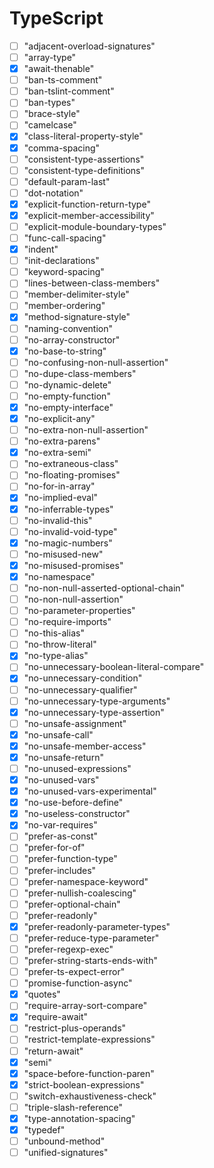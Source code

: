 # TypeScript

- [ ] "adjacent-overload-signatures"
- [ ] "array-type"
- [X] "await-thenable"
- [ ] "ban-ts-comment"
- [ ] "ban-tslint-comment"
- [ ] "ban-types"
- [ ] "brace-style"
- [ ] "camelcase"
- [X] "class-literal-property-style"
- [X] "comma-spacing"
- [ ] "consistent-type-assertions"
- [ ] "consistent-type-definitions"
- [ ] "default-param-last"
- [ ] "dot-notation"
- [X] "explicit-function-return-type"
- [X] "explicit-member-accessibility"
- [ ] "explicit-module-boundary-types"
- [ ] "func-call-spacing"
- [X] "indent"
- [ ] "init-declarations"
- [ ] "keyword-spacing"
- [ ] "lines-between-class-members"
- [ ] "member-delimiter-style"
- [ ] "member-ordering"
- [X] "method-signature-style"
- [ ] "naming-convention"
- [ ] "no-array-constructor"
- [X] "no-base-to-string"
- [ ] "no-confusing-non-null-assertion"
- [ ] "no-dupe-class-members"
- [ ] "no-dynamic-delete"
- [ ] "no-empty-function"
- [X] "no-empty-interface"
- [X] "no-explicit-any"
- [ ] "no-extra-non-null-assertion"
- [ ] "no-extra-parens"
- [X] "no-extra-semi"
- [ ] "no-extraneous-class"
- [ ] "no-floating-promises"
- [ ] "no-for-in-array"
- [X] "no-implied-eval"
- [X] "no-inferrable-types"
- [ ] "no-invalid-this"
- [ ] "no-invalid-void-type"
- [X] "no-magic-numbers"
- [ ] "no-misused-new"
- [X] "no-misused-promises"
- [X] "no-namespace"
- [ ] "no-non-null-asserted-optional-chain"
- [ ] "no-non-null-assertion"
- [ ] "no-parameter-properties"
- [ ] "no-require-imports"
- [ ] "no-this-alias"
- [ ] "no-throw-literal"
- [X] "no-type-alias"
- [ ] "no-unnecessary-boolean-literal-compare"
- [X] "no-unnecessary-condition"
- [ ] "no-unnecessary-qualifier"
- [ ] "no-unnecessary-type-arguments"
- [X] "no-unnecessary-type-assertion"
- [ ] "no-unsafe-assignment"
- [X] "no-unsafe-call"
- [X] "no-unsafe-member-access"
- [X] "no-unsafe-return"
- [ ] "no-unused-expressions"
- [X] "no-unused-vars"
- [X] "no-unused-vars-experimental"
- [X] "no-use-before-define"
- [X] "no-useless-constructor"
- [X] "no-var-requires"
- [ ] "prefer-as-const"
- [ ] "prefer-for-of"
- [ ] "prefer-function-type"
- [ ] "prefer-includes"
- [ ] "prefer-namespace-keyword"
- [ ] "prefer-nullish-coalescing"
- [ ] "prefer-optional-chain"
- [ ] "prefer-readonly"
- [X] "prefer-readonly-parameter-types"
- [ ] "prefer-reduce-type-parameter"
- [ ] "prefer-regexp-exec"
- [ ] "prefer-string-starts-ends-with"
- [ ] "prefer-ts-expect-error"
- [ ] "promise-function-async"
- [X] "quotes"
- [ ] "require-array-sort-compare"
- [X] "require-await"
- [ ] "restrict-plus-operands"
- [ ] "restrict-template-expressions"
- [ ] "return-await"
- [X] "semi"
- [X] "space-before-function-paren"
- [X] "strict-boolean-expressions"
- [ ] "switch-exhaustiveness-check"
- [ ] "triple-slash-reference"
- [X] "type-annotation-spacing"
- [X] "typedef"
- [ ] "unbound-method"
- [ ] "unified-signatures"
